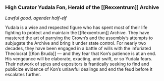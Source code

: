 ### High Curator Yudala Fon, Herald of the [[Rexxentrum]] Archive

_Lawful good, agender half-elf_

Yudala is a wise and respected figure who has spent most of their life fighting to protect and maintain the [[Rexxentrum]] Archive. They have mastered the art of parrying the Crown’s and the assembly’s attempts to subjugate the Archive and bring it under state control. For nearly two decades, they have been engaged in a battle of wills with the infuriated Theolocrat [[Kon Bruda]] — and they fear that Kon’s patience is at an end. His vengeance will be elaborate, exacting, and swift, or so Yudala fears. Their network of spies and expositors is frantically seeking to find and publicize evidence of Kon’s unlawful dealings and end the feud before it escalates further.